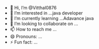 - 👋 Hi, I’m @Vitthal0876
- 👀 I’m interested in ...java developer
- 🌱 I’m currently learning ...Adavance java
- 💞️ I’m looking to collaborate on ...
- 📫 How to reach me ...
- 😄 Pronouns: ...
- ⚡ Fun fact: ...

<!---
Vitthal0876/Vitthal0876 is a ✨ special ✨ repository because its `README.md` (this file) appears on your GitHub profile.
You can click the Preview link to take a look at your changes.
--->
